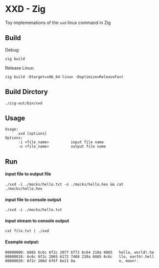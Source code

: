 # XXD - Zig

Toy implemenations of the `xxd` linux command in Zig

## Build
Debug:
```shell
zig build
```

Release Linux:
```shell
zig build -Dtarget=x86_64-linux -Doptimize=ReleaseFast
```

## Build Dirctory
```shell
./zig-out/bin/xxd
```

## Usage 
```shell
Usage:
      xxd [options]
Options:
      -i <file_name>          input file name
      -o <file_name>          output file name
```

## Run

#### input file to output file
```shell
./xxd -i ./mocks/hello.txt -o ./mocks/hello.hex && cat ./mocks/hello.hex
```

#### input file to console output
```shell
./xxd -i ./mocks/hello.txt
```

#### input stream to console output
```shell
cat file.txt | ./xxd
```

#### Example output:
```
00000000: 6865 6c6c 6f2c 2077 6f72 6c64 210a 6865   hello, world!.he
00000010: 6c6c 6f2c 2065 6172 7468 210a 6865 6c6c   llo, earth!.hell
00000020: 6f2c 206d 6f6f 6e21 0a                    o, moon!.
```
